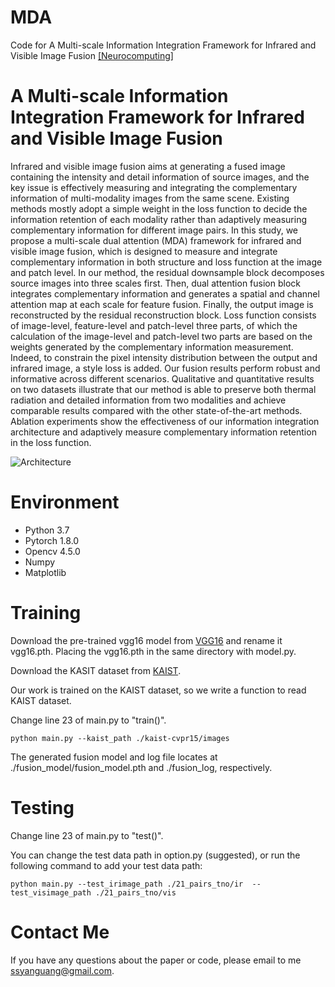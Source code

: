# MDA
 Code for A Multi-scale Information Integration Framework for Infrared and Visible Image Fusion
 [[Neurocomputing]]([https://arxiv.org/abs/2312.10604](https://www.sciencedirect.com/science/article/pii/S0925231224008877))

# A Multi-scale Information Integration Framework for Infrared and Visible Image Fusion
Infrared and visible image fusion aims at generating a fused image containing the intensity and detail information of source images, and the key issue is effectively measuring and integrating the complementary information of multi-modality images from the same scene. Existing methods mostly adopt a simple weight in the loss function to decide the information retention of each modality rather than adaptively measuring complementary information for different image pairs. In this study, we propose a multi-scale dual attention (MDA) framework for infrared and visible image fusion, which is designed to measure and integrate complementary information in both structure and loss function at the image and patch level. In our method, the residual downsample block decomposes source images into three scales first. Then, dual attention fusion block integrates complementary information and generates a spatial and channel attention map at each scale for feature fusion. Finally, the output image is reconstructed by the residual reconstruction block. Loss function consists of image-level, feature-level and patch-level three parts, of which the calculation of the image-level and patch-level two parts are based on the weights generated by the complementary information measurement. Indeed, to constrain the pixel intensity distribution between the output and infrared image, a style loss is added. Our fusion results perform robust and informative across different scenarios. Qualitative and quantitative results on two datasets illustrate that our method is able to preserve both thermal radiation and detailed information from two modalities and achieve comparable results compared with the other state-of-the-art methods. Ablation experiments show the effectiveness of our information integration architecture and adaptively measure complementary information retention in the loss function.

![Architecture](architecture.png)

# Environment
* Python 3.7
* Pytorch 1.8.0
* Opencv 4.5.0
* Numpy
* Matplotlib

# Training
Download the pre-trained vgg16 model from [VGG16](https://download.pytorch.org/models/vgg16-397923af.pth) and rename it vgg16.pth.  Placing the vgg16.pth in the same directory with model.py.

Download the KASIT dataset from [KAIST](https://github.com/SoonminHwang/rgbt-ped-detection).

Our work is trained on the KAIST dataset, so we write a function to read KAIST dataset.

Change line 23 of main.py to "train()".

`python main.py --kaist_path ./kaist-cvpr15/images`

The generated fusion model and log file locates at ./fusion_model/fusion_model.pth and ./fusion_log, respectively.

# Testing
Change line 23 of main.py to "test()".

You can change the test data path in option.py (suggested), or run the following command to add your test data path:

`python main.py --test_irimage_path ./21_pairs_tno/ir  --test_visimage_path ./21_pairs_tno/vis`

# Contact Me
If you have any questions about the paper or code, please email to me ssyanguang@gmail.com.
